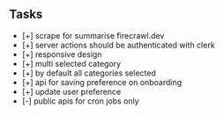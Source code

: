 ## Tasks
- [+] scrape for summarise  firecrawl.dev 
- [+] server actions should be authenticated with clerk 
- [+] responsive design
- [+] multi selected category 
- [+] by default all categories selected
- [+] api for saving preference on onboarding
- [+] update user preference
- [-] public apis for cron jobs only

<!-- ![article-logic](https://github.com/user-attachments/assets/4646284d-6959-4288-bc91-32c0401530b3) -->